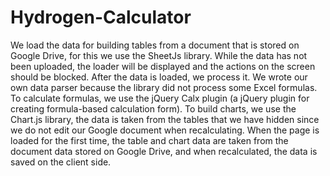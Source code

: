 # Hydrogen-Calculator


We load the data for building tables from a document that is stored on Google Drive, for this we use the SheetJs library. While the data has not been uploaded, the loader will be displayed and the actions on the screen should be blocked.
After the data is loaded, we process it. We wrote our own data parser because the library did not process some Excel formulas. To calculate formulas, we use the jQuery Calx plugin (a jQuery plugin for creating formula-based calculation form). To build charts, we use the Chart.js library, the data is taken from the tables that we have hidden since we do not edit our Google document when recalculating. When the page is loaded for the first time, the table and chart data are taken from the document data stored on Google Drive, and when recalculated, the data is saved on the client side.


